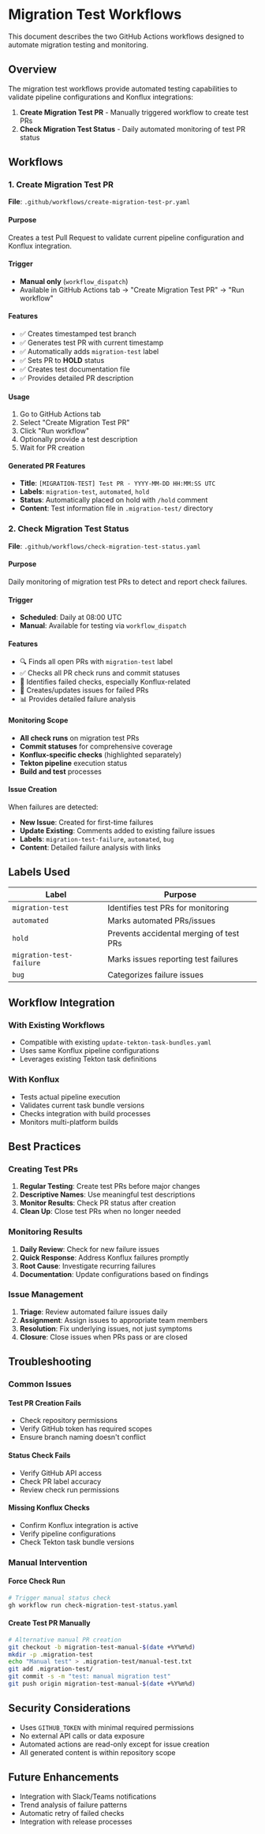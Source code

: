 # Migration Test Workflows

This document describes the two GitHub Actions workflows designed to automate migration testing and monitoring.

## Overview

The migration test workflows provide automated testing capabilities to validate pipeline configurations and Konflux integrations:

1. **Create Migration Test PR** - Manually triggered workflow to create test PRs
2. **Check Migration Test Status** - Daily automated monitoring of test PR status

## Workflows

### 1. Create Migration Test PR

**File**: `.github/workflows/create-migration-test-pr.yaml`

#### Purpose
Creates a test Pull Request to validate current pipeline configuration and Konflux integration.

#### Trigger
- **Manual only** (`workflow_dispatch`)
- Available in GitHub Actions tab → "Create Migration Test PR" → "Run workflow"

#### Features
- ✅ Creates timestamped test branch
- ✅ Generates test PR with current timestamp
- ✅ Automatically adds `migration-test` label
- ✅ Sets PR to **HOLD** status
- ✅ Creates test documentation file
- ✅ Provides detailed PR description

#### Usage
1. Go to GitHub Actions tab
2. Select "Create Migration Test PR"
3. Click "Run workflow"
4. Optionally provide a test description
5. Wait for PR creation

#### Generated PR Features
- **Title**: `[MIGRATION-TEST] Test PR - YYYY-MM-DD HH:MM:SS UTC`
- **Labels**: `migration-test`, `automated`, `hold`
- **Status**: Automatically placed on hold with `/hold` comment
- **Content**: Test information file in `.migration-test/` directory

### 2. Check Migration Test Status

**File**: `.github/workflows/check-migration-test-status.yaml`

#### Purpose
Daily monitoring of migration test PRs to detect and report check failures.

#### Trigger
- **Scheduled**: Daily at 08:00 UTC
- **Manual**: Available for testing via `workflow_dispatch`

#### Features
- 🔍 Finds all open PRs with `migration-test` label
- ✅ Checks all PR check runs and commit statuses
- 🚨 Identifies failed checks, especially Konflux-related
- 📝 Creates/updates issues for failed PRs
- 📊 Provides detailed failure analysis

#### Monitoring Scope
- **All check runs** on migration test PRs
- **Commit statuses** for comprehensive coverage
- **Konflux-specific checks** (highlighted separately)
- **Tekton pipeline** execution status
- **Build and test** processes

#### Issue Creation
When failures are detected:
- **New Issue**: Created for first-time failures
- **Update Existing**: Comments added to existing failure issues
- **Labels**: `migration-test-failure`, `automated`, `bug`
- **Content**: Detailed failure analysis with links

## Labels Used

| Label | Purpose |
|-------|---------|
| `migration-test` | Identifies test PRs for monitoring |
| `automated` | Marks automated PRs/issues |
| `hold` | Prevents accidental merging of test PRs |
| `migration-test-failure` | Marks issues reporting test failures |
| `bug` | Categorizes failure issues |

## Workflow Integration

### With Existing Workflows
- Compatible with existing `update-tekton-task-bundles.yaml`
- Uses same Konflux pipeline configurations
- Leverages existing Tekton task definitions

### With Konflux
- Tests actual pipeline execution
- Validates current task bundle versions
- Checks integration with build processes
- Monitors multi-platform builds

## Best Practices

### Creating Test PRs
1. **Regular Testing**: Create test PRs before major changes
2. **Descriptive Names**: Use meaningful test descriptions
3. **Monitor Results**: Check PR status after creation
4. **Clean Up**: Close test PRs when no longer needed

### Monitoring Results
1. **Daily Review**: Check for new failure issues
2. **Quick Response**: Address Konflux failures promptly
3. **Root Cause**: Investigate recurring failures
4. **Documentation**: Update configurations based on findings

### Issue Management
1. **Triage**: Review automated failure issues daily
2. **Assignment**: Assign issues to appropriate team members
3. **Resolution**: Fix underlying issues, not just symptoms
4. **Closure**: Close issues when PRs pass or are closed

## Troubleshooting

### Common Issues

#### Test PR Creation Fails
- Check repository permissions
- Verify GitHub token has required scopes
- Ensure branch naming doesn't conflict

#### Status Check Fails
- Verify GitHub API access
- Check PR label accuracy
- Review check run permissions

#### Missing Konflux Checks
- Confirm Konflux integration is active
- Verify pipeline configurations
- Check Tekton task bundle versions

### Manual Intervention

#### Force Check Run
```bash
# Trigger manual status check
gh workflow run check-migration-test-status.yaml
```

#### Create Test PR Manually
```bash
# Alternative manual PR creation
git checkout -b migration-test-manual-$(date +%Y%m%d)
mkdir -p .migration-test
echo "Manual test" > .migration-test/manual-test.txt
git add .migration-test/
git commit -s -m "test: manual migration test"
git push origin migration-test-manual-$(date +%Y%m%d)
```

## Security Considerations

- Uses `GITHUB_TOKEN` with minimal required permissions
- No external API calls or data exposure
- Automated actions are read-only except for issue creation
- All generated content is within repository scope

## Future Enhancements

- Integration with Slack/Teams notifications
- Trend analysis of failure patterns
- Automatic retry of failed checks
- Integration with release processes
